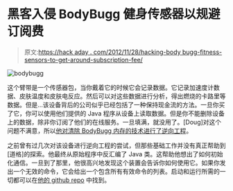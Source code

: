 # 黑客入侵 BodyBugg 健身传感器以规避订阅费

> 原文:[https://hack aday . com/2012/11/28/hacking-body bugg-fitness-sensors-to-get-around-subscription-fee/](https://hackaday.com/2012/11/28/hacking-bodybugg-fitness-sensors-to-get-around-subscription-fee/)

![](../Images/5daaea8e0746fe558d3cb8d7780a6633.png "bodybugg")

这个臂带是一个传感器包，当你戴着它的时候它会记录数据。它记录加速度计数据、皮肤温度和皮肤电反应。然后可以对这些数据进行分析，得出燃烧的卡路里等数据。但是…该设备背后的公司似乎已经包括了一种保持现金流的方法。一旦你买了它，你可以使用他们提供的 Java 程序从设备上读取数据。但是你不能删除设备上的数据，除非你订阅了他们的在线服务。一旦填满，就没用了。[Doug]对这个问题不满意，所以[他对清除 BodyBugg 内存的技术进行了逆向工程](http://www.bemasher.net/archives/1130)。

之前曾有过几次对该设备进行逆向工程的尝试，但那些基础工作并没有真正帮助到[道格]的探索。他最终从原始程序中反汇编了 Java 类。这帮助他想出了如何初始化通信。一旦到了那里，他很高兴地发现这个装置会告诉你如何使用它。如果你发出一个无效的命令，它会给出一个包含所有有效命令的列表。启动和运行所需的一切都可以在[他的 github repo](https://github.com/bemasher/BodyBuggBypass) 中找到。